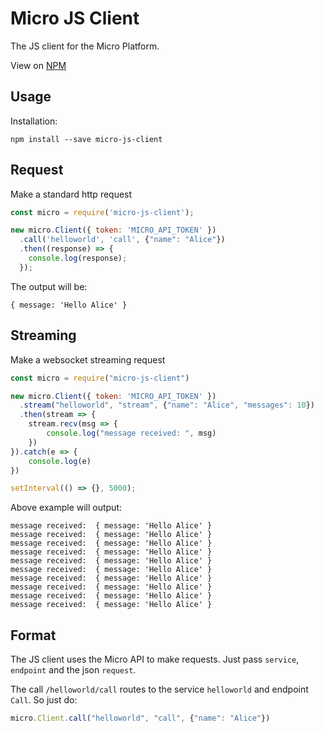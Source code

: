 # Micro JS Client

The JS client for the Micro Platform.

View on [NPM](https://www.npmjs.com/package/micro-js-client)

## Usage

Installation:
```
npm install --save micro-js-client
```

## Request

Make a standard http request

```js
const micro = require('micro-js-client');

new micro.Client({ token: 'MICRO_API_TOKEN' })
  .call('helloworld', 'call', {"name": "Alice"})
  .then((response) => {
    console.log(response);
  });
```

The output will be:
```
{ message: 'Hello Alice' }
```

## Streaming

Make a websocket streaming request

```js
const micro = require("micro-js-client")

new micro.Client({ token: 'MICRO_API_TOKEN' })
  .stream("helloworld", "stream", {"name": "Alice", "messages": 10})
  .then(stream => {
	stream.recv(msg => {
		console.log("message received: ", msg)
	})
}).catch(e => {
	console.log(e)
})

setInterval(() => {}, 5000);

```

Above example will output:

```
message received:  { message: 'Hello Alice' }
message received:  { message: 'Hello Alice' }
message received:  { message: 'Hello Alice' }
message received:  { message: 'Hello Alice' }
message received:  { message: 'Hello Alice' }
message received:  { message: 'Hello Alice' }
message received:  { message: 'Hello Alice' }
message received:  { message: 'Hello Alice' }
message received:  { message: 'Hello Alice' }
message received:  { message: 'Hello Alice' }
```

## Format

The JS client uses the Micro API to make requests. Just pass `service`, `endpoint` and the json `request`.

The call `/helloworld/call` routes to the service `helloworld` and endpoint `Call`. So just do:

```js
micro.Client.call("helloworld", "call", {"name": "Alice"})
```
